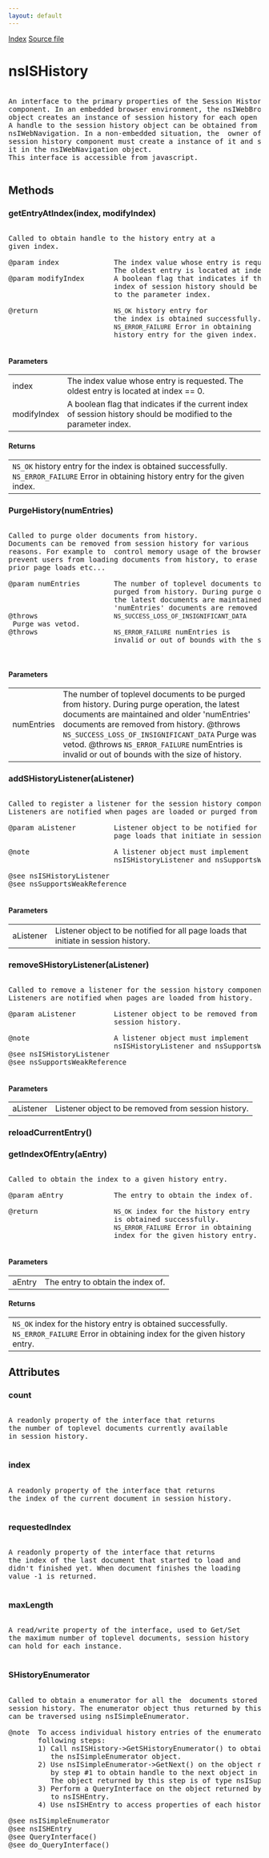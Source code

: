 ```yaml
---
layout: default
---
```

<div id='links'><a href="../index.html">Index</a>
<a href="http://dxr.mozilla.org/mozilla-central/source/docshell/shistory/public/nsISHistory.idl">Source file</a>
</div>

# nsISHistory #
<pre>  
An interface to the primary properties of the Session History  
component. In an embedded browser environment, the nsIWebBrowser  
object creates an instance of session history for each open window.  
A handle to the session history object can be obtained from  
nsIWebNavigation. In a non-embedded situation, the  owner of the  
session history component must create a instance of it and set  
it in the nsIWebNavigation object.  
This interface is accessible from javascript.  
  
</pre>
## Methods ##

### getEntryAtIndex(index, modifyIndex) ###
<pre>  
Called to obtain handle to the history entry at a  
given index.  
  
@param index             The index value whose entry is requested.  
                         The oldest entry is located at index == 0.  
@param modifyIndex       A boolean flag that indicates if the current  
                         index of session history should be modified   
                         to the parameter index.  
  
@return                  <code>NS_OK</code> history entry for   
                         the index is obtained successfully.  
                         <code>NS_ERROR_FAILURE</code> Error in obtaining  
                         history entry for the given index.  
  
</pre>
#### Parameters ####

<table>

<tr>
<td>index</td>
<td>The index value whose entry is requested.  
                         The oldest entry is located at index == 0.  
</td>
</tr>

<tr>
<td>modifyIndex</td>
<td>A boolean flag that indicates if the current  
                         index of session history should be modified   
                         to the parameter index.  
</td>
</tr>

</table>

#### Returns ####

<table>

<tr>
<td><code>NS_OK</code> history entry for   
                         the index is obtained successfully.  
                         <code>NS_ERROR_FAILURE</code> Error in obtaining  
                         history entry for the given index.  
</td>
</tr>

</table>

### PurgeHistory(numEntries) ###
<pre>  
Called to purge older documents from history.  
Documents can be removed from session history for various   
reasons. For example to  control memory usage of the browser, to   
prevent users from loading documents from history, to erase evidence of  
prior page loads etc...  
  
@param numEntries        The number of toplevel documents to be  
                         purged from history. During purge operation,  
                         the latest documents are maintained and older   
                         'numEntries' documents are removed from history.  
@throws                  <code>NS_SUCCESS_LOSS_OF_INSIGNIFICANT_DATA</code> Purge was vetod.  
@throws                  <code>NS_ERROR_FAILURE</code> numEntries is  
                         invalid or out of bounds with the size of history.  
                           
  
</pre>
#### Parameters ####

<table>

<tr>
<td>numEntries</td>
<td>The number of toplevel documents to be  
                         purged from history. During purge operation,  
                         the latest documents are maintained and older   
                         'numEntries' documents are removed from history.  
@throws                  <code>NS_SUCCESS_LOSS_OF_INSIGNIFICANT_DATA</code> Purge was vetod.  
@throws                  <code>NS_ERROR_FAILURE</code> numEntries is  
                         invalid or out of bounds with the size of history.  
</td>
</tr>

</table>

### addSHistoryListener(aListener) ###
<pre>  
Called to register a listener for the session history component.  
Listeners are notified when pages are loaded or purged from history.  
  
@param aListener         Listener object to be notified for all  
                         page loads that initiate in session history.  
  
@note                    A listener object must implement   
                         nsISHistoryListener and nsSupportsWeakReference  
  
@see nsISHistoryListener  
@see nsSupportsWeakReference  
  
</pre>
#### Parameters ####

<table>

<tr>
<td>aListener</td>
<td>Listener object to be notified for all  
                         page loads that initiate in session history.  
</td>
</tr>

</table>

### removeSHistoryListener(aListener) ###
<pre>  
Called to remove a listener for the session history component.  
Listeners are notified when pages are loaded from history.  
  
@param aListener         Listener object to be removed from   
                         session history.  
  
@note                    A listener object must implement   
                         nsISHistoryListener and nsSupportsWeakReference  
@see nsISHistoryListener  
@see nsSupportsWeakReference  
  
</pre>
#### Parameters ####

<table>

<tr>
<td>aListener</td>
<td>Listener object to be removed from   
                         session history.  
</td>
</tr>

</table>

### reloadCurrentEntry() ###

### getIndexOfEntry(aEntry) ###
<pre>  
Called to obtain the index to a given history entry.  
  
@param aEntry            The entry to obtain the index of.  
  
@return                  <code>NS_OK</code> index for the history entry  
                         is obtained successfully.  
                         <code>NS_ERROR_FAILURE</code> Error in obtaining  
                         index for the given history entry.  
  
</pre>
#### Parameters ####

<table>

<tr>
<td>aEntry</td>
<td>The entry to obtain the index of.  
</td>
</tr>

</table>

#### Returns ####

<table>

<tr>
<td><code>NS_OK</code> index for the history entry  
                         is obtained successfully.  
                         <code>NS_ERROR_FAILURE</code> Error in obtaining  
                         index for the given history entry.  
</td>
</tr>

</table>

## Attributes ##

### count ###
<pre>  
A readonly property of the interface that returns   
the number of toplevel documents currently available  
in session history.  
  
</pre>
### index ###
<pre>  
A readonly property of the interface that returns   
the index of the current document in session history.  
  
</pre>
### requestedIndex ###
<pre>  
A readonly property of the interface that returns   
the index of the last document that started to load and  
didn't finished yet. When document finishes the loading  
value -1 is returned.  
  
</pre>
### maxLength ###
<pre>  
A read/write property of the interface, used to Get/Set  
the maximum number of toplevel documents, session history   
can hold for each instance.   
  
</pre>
### SHistoryEnumerator ###
<pre>  
Called to obtain a enumerator for all the  documents stored in   
session history. The enumerator object thus returned by this method  
can be traversed using nsISimpleEnumerator.   
  
@note  To access individual history entries of the enumerator, perform the  
       following steps:  
       1) Call nsISHistory->GetSHistoryEnumerator() to obtain handle   
          the nsISimpleEnumerator object.  
       2) Use nsISimpleEnumerator->GetNext() on the object returned  
          by step #1 to obtain handle to the next object in the list.   
          The object returned by this step is of type nsISupports.  
       3) Perform a QueryInterface on the object returned by step #2   
          to nsISHEntry.  
       4) Use nsISHEntry to access properties of each history entry.   
  
@see nsISimpleEnumerator  
@see nsISHEntry  
@see QueryInterface()  
@see do_QueryInterface()  
  
</pre>